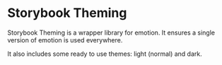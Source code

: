 # Storybook Theming

Storybook Theming is a wrapper library for emotion.
It ensures a single version of emotion is used everywhere.

It also includes some ready to use themes: light (normal) and dark.
